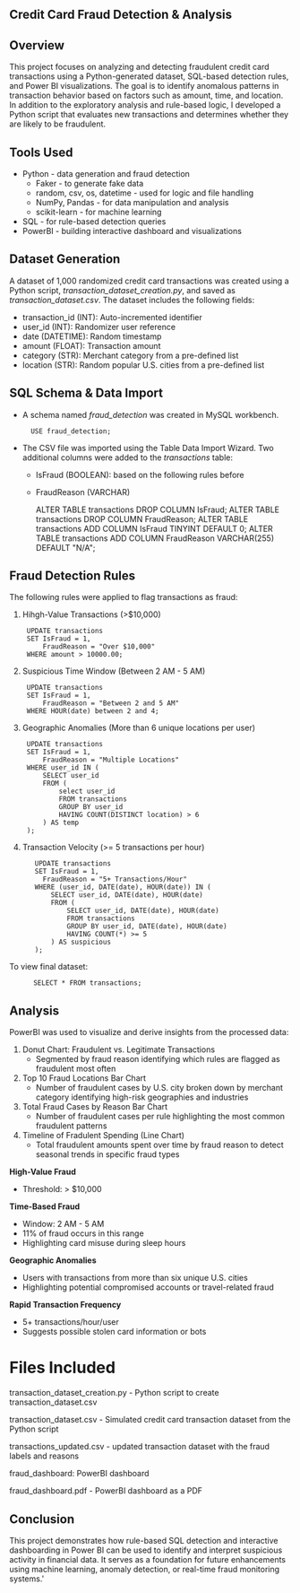 ## Credit Card Fraud Detection & Analysis ##

## Overview ##
This project focuses on analyzing and detecting fraudulent credit card transactions using a Python-generated dataset, SQL-based detection rules, and Power BI visualizations. The goal is to identify anomalous patterns in transaction behavior based on factors such as amount, time, and location. In addition to the exploratory analysis and rule-based logic, I developed a Python script that evaluates new transactions and determines whether they are likely to be fraudulent.

## Tools Used ##
- Python - data generation and fraud detection
    - Faker - to generate fake data
    - random, csv, os, datetime - used for logic and file handling
    - NumPy, Pandas - for data manipulation and analysis
    - scikit-learn - for machine learning
- SQL - for rule-based detection queries
- PowerBI - building interactive dashboard and visualizations

## Dataset Generation ##
A dataset of 1,000 randomized credit card transactions was created using a Python script, *transaction_dataset_creation.py*, and saved as *transaction_dataset.csv*. The dataset includes the following fields:
- transaction_id (INT): Auto-incremented identifier
- user_id (INT): Randomizer user reference
- date (DATETIME): Random timestamp
- amount (FLOAT): Transaction amount
- category (STR): Merchant category from a pre-defined list
- location (STR): Random popular U.S. cities from a pre-defined list

## SQL Schema & Data Import ##
- A schema named *fraud_detection* was created in MySQL workbench.
  
        USE fraud_detection;
  
- The CSV file was imported using the Table Data Import Wizard.
Two additional columns were added to the *transactions* table:
    -  IsFraud (BOOLEAN): based on the following rules before
    - FraudReason (VARCHAR)
 
      ALTER TABLE transactions DROP COLUMN IsFraud;
      ALTER TABLE transactions DROP COLUMN FraudReason;
      ALTER TABLE transactions
      ADD COLUMN IsFraud TINYINT DEFAULT 0;
      ALTER TABLE transactions
      ADD COLUMN FraudReason VARCHAR(255) DEFAULT "N/A";


## Fraud Detection Rules ##
The following rules were applied to flag transactions as fraud:

1. Hihgh-Value Transactions (>$10,000)

        UPDATE transactions
        SET IsFraud = 1,
        	FraudReason = "Over $10,000"
        WHERE amount > 10000.00;

3. Suspicious Time Window (Between 2 AM - 5 AM)
   
        UPDATE transactions
        SET IsFraud = 1,
        	FraudReason = "Between 2 and 5 AM"
        WHERE HOUR(date) between 2 and 4;

5. Geographic Anomalies (More than 6 unique locations per user)
   
        UPDATE transactions
        SET IsFraud = 1,
        	FraudReason = "Multiple Locations"
        WHERE user_id IN (
        	SELECT user_id
            FROM (
        		select user_id
                FROM transactions
                GROUP BY user_id
                HAVING COUNT(DISTINCT location) > 6
        	) AS temp
        );

7. Transaction Velocity (>= 5 transactions per hour)
   
          UPDATE transactions
          SET IsFraud = 1,
          	FraudReason = "5+ Transactions/Hour"
          WHERE (user_id, DATE(date), HOUR(date)) IN (
              SELECT user_id, DATE(date), HOUR(date)
              FROM (
                  SELECT user_id, DATE(date), HOUR(date)
                  FROM transactions
                  GROUP BY user_id, DATE(date), HOUR(date)
                  HAVING COUNT(*) >= 5
              ) AS suspicious
          );

To view final dataset:

          SELECT * FROM transactions;

## Analysis ##
PowerBI was used to visualize and derive insights from the processed data:
1. Donut Chart: Fraudulent vs. Legitimate Transactions
     - Segmented by fraud reason identifying which rules are flagged as fraudulent most often
3.  Top 10 Fraud Locations Bar Chart
     - Number of fraudulent cases by U.S. city broken down by merchant category identifying high-risk geographies and industries
4. Total Fraud Cases by Reason Bar Chart
     - Number of fraudulent cases per rule highlighting the most common fraudulent patterns  
5. Timeline of Fradulent Spending (Line Chart)
     - Total fraudulent amounts spent over time by fraud reason to detect seasonal trends in specific fraud types

**High-Value Fraud**
- Threshold: > $10,000

**Time-Based Fraud**
- Window: 2 AM - 5 AM
- 11% of fraud occurs in this range
- Highlighting card misuse during sleep hours

**Geographic Anomalies**
- Users with transactions from more than six unique U.S. cities
- Highlighting potential compromised accounts or travel-related fraud

**Rapid Transaction Frequency**
- 5+ transactions/hour/user
- Suggests possible stolen card information or bots

# Files Included ##
transaction_dataset_creation.py - Python script to create transaction_dataset.csv

transaction_dataset.csv - Simulated credit card transaction dataset from the Python script

transactions_updated.csv - updated transaction dataset with the fraud labels and reasons

fraud_dashboard: PowerBI dashboard

fraud_dashboard.pdf - PowerBI dashboard as a PDF

## Conclusion ##
This project demonstrates how rule-based SQL detection and interactive dashboarding in Power BI can be used to identify and interpret suspicious activity in financial data. It serves as a foundation for future enhancements using machine learning, anomaly detection, or real-time fraud monitoring systems.'

